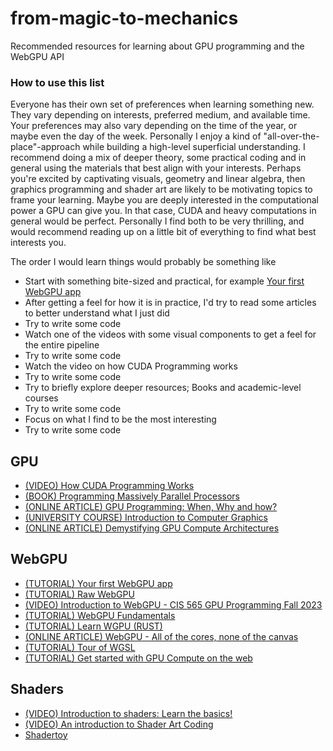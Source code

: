 # from-magic-to-mechanics
Recommended resources for learning about GPU programming and the WebGPU API

### How to use this list
Everyone has their own set of preferences when learning something new. They vary depending on interests, preferred medium, and available time. Your preferences may also vary depending on the time of the year, or maybe even the day of the week. Personally I enjoy a kind of "all-over-the-place"-approach while building a high-level superficial understanding. I recommend doing a mix of deeper theory, some practical coding and in general using the materials that best align with your interests. Perhaps you're excited by captivating visuals, geometry and linear algebra, then graphics programming and shader art are likely to be motivating topics to frame your learning. Maybe you are deeply interested in the computational power a GPU can give you. In that case, CUDA and heavy computations in general would be perfect. Personally I find both to be very thrilling, and would recommend reading up on a little bit of everything to find what best interests you. 

The order I would learn things would probably be something like
- Start with something bite-sized and practical, for example [Your first WebGPU app](https://codelabs.developers.google.com/your-first-webgpu-app#0)
- After getting a feel for how it is in practice, I'd try to read some articles to better understand what I just did
- Try to write some code
- Watch one of the videos with some visual components to get a feel for the entire pipeline
- Try to write some code
- Watch the video on how CUDA Programming works
- Try to write some code
- Try to briefly explore deeper resources; Books and academic-level courses
- Try to write some code
- Focus on what I find to be the most interesting
- Try to write some code

## GPU
- [(VIDEO) How CUDA Programming Works](https://www.youtube.com/watch?v=n6M8R8-PlnE)
- [(BOOK) Programming Massively Parallel Processors](https://shop.elsevier.com/books/programming-massively-parallel-processors/hwu/978-0-323-91231-0)
- [(ONLINE ARTICLE) GPU Programming: When, Why and how?](https://enccs.github.io/gpu-programming/)
- [(UNIVERSITY COURSE) Introduction to Computer Graphics](https://www.youtube.com/watch?v=vLSphLtKQ0o)
- [(ONLINE ARTICLE) Demystifying GPU Compute Architectures](https://thechipletter.substack.com/p/demystifying-gpu-compute-architectures)
  
## WebGPU
- [(TUTORIAL) Your first WebGPU app](https://codelabs.developers.google.com/your-first-webgpu-app#0)
- [(TUTORIAL) Raw WebGPU](https://alain.xyz/blog/raw-webgpu#conclusion)
- [(VIDEO) Introduction to WebGPU - CIS 565 GPU Programming Fall 2023](https://www.youtube.com/watch?v=41pC1MLMVdA)
- [(TUTORIAL) WebGPU Fundamentals](https://webgpufundamentals.org/)
- [(TUTORIAL) Learn WGPU (RUST)](https://sotrh.github.io/learn-wgpu/)
- [(ONLINE ARTICLE) WebGPU - All of the cores, none of the canvas](https://surma.dev/things/webgpu/)
- [(TUTORIAL) Tour of WGSL](https://google.github.io/tour-of-wgsl/)
- [(TUTORIAL) Get started with GPU Compute on the web](https://developer.chrome.com/docs/capabilities/web-apis/gpu-compute)

## Shaders
- [(VIDEO) Introduction to shaders: Learn the basics!](https://www.youtube.com/watch?v=3mfvZ-mdtZQ)
- [(VIDEO) An introduction to Shader Art Coding](https://www.youtube.com/watch?v=f4s1h2YETNY)
- [Shadertoy](https://www.shadertoy.com/)
